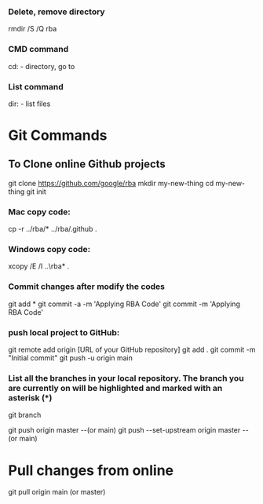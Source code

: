 ### Delete, remove directory
rmdir /S /Q rba

### CMD command
cd: - directory, go to

### List command
dir: - list files

# Git Commands

## To Clone online Github projects

git clone https://github.com/google/rba
mkdir my-new-thing
cd my-new-thing
git init

### Mac copy code:
cp -r ../rba/* ../rba/.github .
### Windows copy code:
xcopy /E /I ..\rba\* .

### Commit changes after modify the codes
git add *
git commit -a -m 'Applying RBA Code'
git commit -m 'Applying RBA Code'





### push local project to GitHub:

git remote add origin [URL of your GitHub repository]
git add .
git commit -m "Initial commit"
git push -u origin main

### List all the branches in your local repository. The branch you are currently on will be highlighted and marked with an asterisk (*)
git branch

git push origin master --(or main)
git push --set-upstream origin master --(or main)

# Pull changes from online
git pull origin main (or master)
